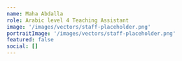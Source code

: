 ```yaml
---
name: Maha Abdalla
role: Arabic level 4 Teaching Assistant
image: '/images/vectors/staff-placeholder.png'
portraitImage: '/images/vectors/staff-placeholder.png'
featured: false
social: []
---
```

